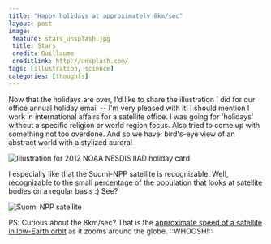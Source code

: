 ```yaml
---
title: "Happy holidays at approximately 8km/sec"
layout: post
image:
 feature: stars_unsplash.jpg
 title: Stars
 credit: Guillaume
 creditlink: http://unsplash.com/
tags: [illustration, science]
categories: [thoughts]
---
```

Now that the holidays are over, I'd like to share the illustration I did for our office annual holiday email -- I'm very pleased with it! I should mention I work in international affairs for a satellite office. I was going for 'holidays' without a specific religion or world region focus. Also tried to come up with something not too overdone. And so we have: bird's-eye view of an abstract world with a stylized aurora!<!--more-->

![Illustration for 2012 NOAA NESDIS IIAD holiday card](http://meiqimichelle.github.io/mhertzfeld/assets/img/IIAD_holidayCardillustration_op.jpg)

I especially like that the Suomi-NPP satellite is recognizable. Well, recognizable to the small percentage of the population that looks at satellite bodies on a regular basis :) See?

![Suomi NPP satellite](http://meiqimichelle.github.io/mhertzfeld/assets/img/NPP.jpg)

PS: Curious about the 8km/sec? That is the [approximate speed of a satellite in low-Earth orbit](http://en.wikipedia.org/wiki/Orbital_speed#Earth_orbits) as it zooms around the globe. ::WHOOSH!::